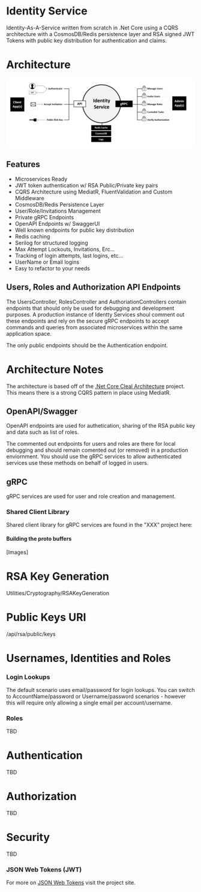 # Identity Service
Identity-As-A-Service written from scratch in .Net Core using a CQRS architecture with a CosmosDB/Redis persistence layer and RSA signed JWT Tokens with public key distribution for authentication and claims.

# Architecture
![Architecture](https://github.com/INNVTV/Identity-Service/blob/master/_docs/imgs/architecture.png)

## Features
 * Microservices Ready
 * JWT token authentication w/ RSA Public/Private key pairs
 * CQRS Architecture using MediatR, FluentValidation and Custom Middleware
 * CosmosDB/Redis Persistence Layer
 * User/Role/Invitations Management
 * Private gRPC Endpoints
 * OpenAPI Endpoints w/ SwaggerUI
 * Well known endpoints for public key distribution
 * Redis caching
 * Serilog for structured logging
 * Max Attempt Lockouts, Invitations, Erc...
 * Tracking of login attempts, last logins, etc...
 * UserName or Email logins
 * Easy to refactor to your needs


## Users, Roles and Authorization API Endpoints
The UsersController, RolesController and AuthoriationControllers contain endpoints that should only be used for debugging and development purposes. A production instance of Identty Services shoul comment out these endpoints and rely on the secure gRPC endpoints to accept commands and queries from associated microservices within the same application space.

The only public endpoints should be the Authentication endpoint.


# Architecture Notes
The architecture is based off of the [.Net Core Cleal Architecture](https://github.com/INNVTV/NetCore-Clean-Architecture) project. This means there is a strong CQRS pattern in place using MediatR.


## OpenAPI/Swagger
OpenAPI endpoints are used for authetication, sharing of the RSA public key and data such as list of roles.

The commented out endpoints for users and roles are there for local debugging and should remain comented out (or removed) in a production enviornment. You should use the gRPC services to allow authenticated services use these methods on behalf of logged in users.

## gRPC
gRPC services are used for user and role creation and management.

### Shared Client Library
Shared client library for gRPC services are found in the "XXX" project here: 

#### Building the proto buffers
[Images]


# RSA Key Generation
Utilities/Cryptography/RSAKeyGeneration

# Public Keys URI
/api/rsa/public/keys

# Usernames, Identities and Roles

### Login Lookups
The default scenario uses email/password for login lookups. You can switch to AccountName/password or Username/password scenarios - however this will require only allowing a single email per account/username.

### Roles
TBD

# Authentication
TBD

# Authorization
TBD

# Security
TBD

### JSON Web Tokens (JWT)
For more on [JSON Web Tokens](https://jwt.io/) visit the project site.


